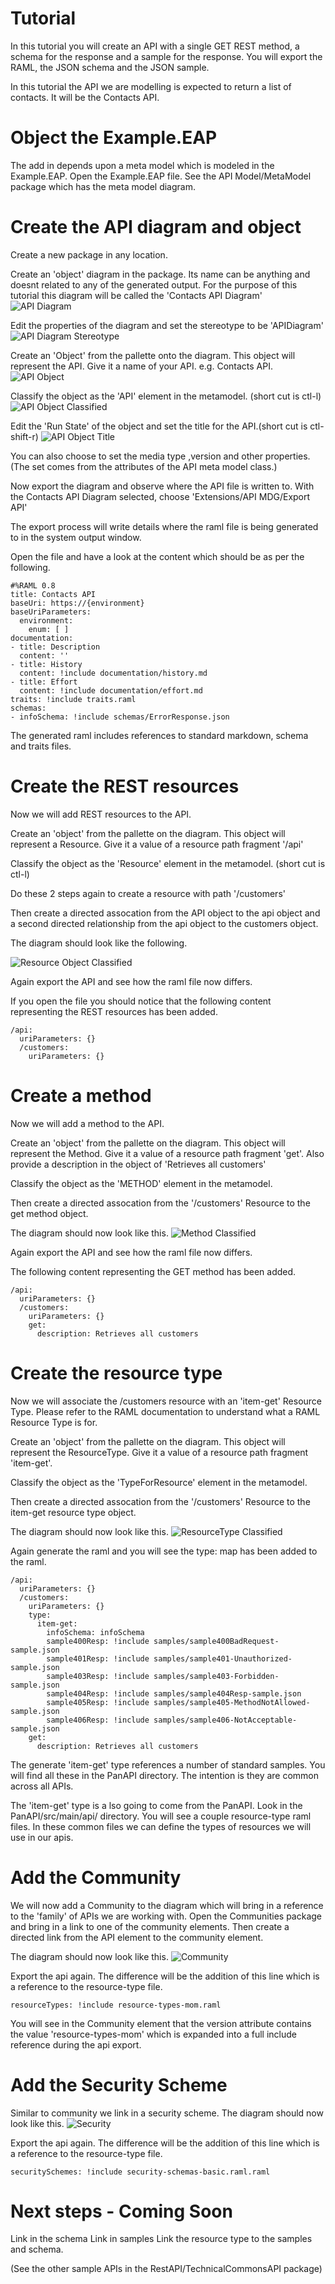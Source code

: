# Tutorial

In this tutorial you will create an API with a single GET REST method, a schema for the response and a sample for the response. You will export the RAML, the JSON schema and the JSON sample.

In this tutorial the API we are modelling is expected to return a list of contacts. It will be the Contacts API.


# Object the Example.EAP

The add in depends upon a meta model which is modeled in the Example.EAP.
Open the Example.EAP file.
See the API Model/MetaModel package which has the meta model diagram.

# Create the API diagram and object

Create a new package in any location.

Create an 'object' diagram in the package. Its name can be anything and doesnt related to any of the generated output.  For the purpose of this tutorial this diagram will be called the 'Contacts API Diagram'
![API Diagram ](./images/api-diagram.png)

Edit the properties of the diagram and set the stereotype to be 'APIDiagram'
![API Diagram Stereotype](./images/api-diagram-stereotype.png)


Create an 'Object' from the pallette onto the diagram. This object will represent the API.  Give it a name of your API. e.g. Contacts API.
![API Object](./images/api-object.png)

Classify the object as the 'API' element in the metamodel. (short cut is ctl-l)
![API Object Classified](./images/api-object-classified.png)

Edit the 'Run State' of the object and set the title for the API.(short cut is ctl-shift-r)
![API Object Title](./images/api-object-title.png)

You can also choose to set the media type ,version and other properties.  (The set comes from the attributes of the API meta model class.)

Now export the diagram and observe where the API file is written to.  With the Contacts API Diagram selected, choose 'Extensions/API MDG/Export API'

The export process will write details where the raml file is being generated to in the system output window.

Open the file and have a look at the content which should be as per the following.
~~~
#%RAML 0.8
title: Contacts API
baseUri: https://{environment}
baseUriParameters:
  environment:
    enum: [ ]
documentation:
- title: Description
  content: ''
- title: History
  content: !include documentation/history.md
- title: Effort
  content: !include documentation/effort.md
traits: !include traits.raml
schemas:
- infoSchema: !include schemas/ErrorResponse.json
~~~
The generated raml includes references to standard markdown, schema and traits files.

# Create the REST resources

Now we will add REST resources to the API.

Create an 'object' from the pallette on the diagram.  This object will represent a Resource.  Give it a value of a resource path fragment '/api'

Classify the object as the 'Resource' element in the metamodel. (short cut is ctl-l)

Do these 2 steps again to create a resource with path '/customers'

Then create a directed assocation from the API object to the api object and a second directed relationship from the api object to the customers object.

The diagram should look like the following.

![Resource Object Classified](./images/api-resource-classified.png)

Again export the API and see how the raml file now differs.

If you open the file you should notice that the following content representing the REST resources has been added.
~~~
/api:
  uriParameters: {}
  /customers:
    uriParameters: {}
~~~

# Create a method

Now we will add a method to the API.

Create an 'object' from the pallette on the diagram.  This object will represent the Method.  Give it a value of a resource path fragment 'get'. Also provide a description in the object of 'Retrieves all customers'

Classify the object as the 'METHOD' element in the metamodel.

Then create a directed assocation from the '/customers' Resource to the get method object.  



The diagram should now look like this.
![Method Classified](./images/api-diagram-method.png)

Again export the API and see how the raml file now differs.

The following content representing the GET method has been added.
~~~
/api:
  uriParameters: {}
  /customers:
    uriParameters: {}
    get:
      description: Retrieves all customers
~~~

# Create the resource type

Now we will associate the /customers resource with an 'item-get' Resource Type.  Please refer to the RAML documentation to understand what a RAML Resource Type is for.

Create an 'object' from the pallette on the diagram.  This object will represent the ResourceType.  Give it a value of a resource path fragment 'item-get'.

Classify the object as the 'TypeForResource' element in the metamodel.

Then create a directed assocation from the '/customers' Resource to the item-get resource type object.  

The diagram should now look like this.
![ResourceType Classified](./images/api-diagram-resourcetype.png)

Again generate the raml and you will see the type: map has been added to the raml.
~~~
/api:
  uriParameters: {}
  /customers:
    uriParameters: {}
    type:
      item-get:
        infoSchema: infoSchema
        sample400Resp: !include samples/sample400BadRequest-sample.json
        sample401Resp: !include samples/sample401-Unauthorized-sample.json
        sample403Resp: !include samples/sample403-Forbidden-sample.json
        sample404Resp: !include samples/sample404Resp-sample.json
        sample405Resp: !include samples/sample405-MethodNotAllowed-sample.json
        sample406Resp: !include samples/sample406-NotAcceptable-sample.json
    get:
      description: Retrieves all customers
~~~

The generate 'item-get' type references a number of standard samples.  You will find all these in the PanAPI directory.  The intention is they are common across all APIs.

The 'item-get' type is a
lso going to come from the PanAPI.
Look in the PanAPI/src/main/api/ directory. You will see a couple resource-type raml files.  In these common files we can define the types of resources we will use in our apis.  

# Add the Community

We will now add a Community to the diagram which will bring in a reference to the 'family' of APIs we are working with.
Open the Communities package and bring in a link to one of the community elements.  Then create a directed link from the API element to the community element.

The diagram should now look like this.
![Community](./images/community.png)

Export the api again. The difference will be the addition of this line which is a reference to the resource-type file.
~~~
resourceTypes: !include resource-types-mom.raml
~~~

You will see in the Community element that the version attribute contains the value 'resource-types-mom' which is expanded into a full include reference during the api export.

# Add the Security Scheme

Similar to community we link in a security scheme.
The diagram should now look like this.
![Security](./images/security.png)

Export the api again. The difference will be the addition of this line which is a reference to the resource-type file.
~~~
securitySchemes: !include security-schemas-basic.raml.raml
~~~

# Next steps - Coming Soon

Link in the schema
Link in samples
Link the resource type to the samples and schema.

(See the other sample APIs in the RestAPI/TechnicalCommonsAPI package)
